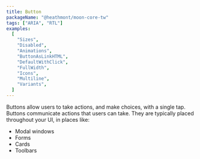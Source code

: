```yaml
---
title: Button
packageName: "@heathmont/moon-core-tw"
tags: ["ARIA", "RTL"]
examples:
  [
    "Sizes",
    "Disabled",
    "Animations",
    "ButtonAsLinkHTML",
    "DefaultWithClick",
    "FullWidth",
    "Icons",
    "Multiline",
    "Variants",
  ]
---
```


Buttons allow users to take actions, and make choices, with a single tap. Buttons communicate actions that users can take. They are typically placed throughout your UI, in places like:

- Modal windows
- Forms
- Cards
- Toolbars
